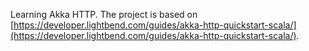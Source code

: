 Learning Akka HTTP. The project is based on [https://developer.lightbend.com/guides/akka-http-quickstart-scala/](https://developer.lightbend.com/guides/akka-http-quickstart-scala/).
